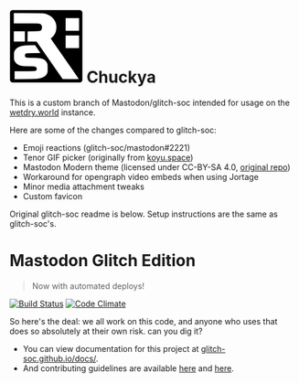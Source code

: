 # <img src="https://github.com/TheEssem/mastodon/raw/main/app/javascript/icons/android-chrome-256x256.png" width="128"> Chuckya

This is a custom branch of Mastodon/glitch-soc intended for usage on the [wetdry.world](https://wetdry.world) instance.

Here are some of the changes compared to glitch-soc:

- Emoji reactions (glitch-soc/mastodon#2221)
- Tenor GIF picker (originally from [koyu.space](https://github.com/koyuspace/mastodon))
- Mastodon Modern theme (licensed under CC-BY-SA 4.0, [original repo](https://codeberg.org/Freeplay/Mastodon-Modern))
- Workaround for opengraph video embeds when using Jortage
- Minor media attachment tweaks
- Custom favicon

Original glitch-soc readme is below. Setup instructions are the same as glitch-soc's.

# Mastodon Glitch Edition

> Now with automated deploys!

[![Build Status](https://img.shields.io/circleci/project/github/glitch-soc/mastodon.svg)][circleci]
[![Code Climate](https://img.shields.io/codeclimate/maintainability/glitch-soc/mastodon.svg)][code_climate]

[circleci]: https://circleci.com/gh/glitch-soc/mastodon
[code_climate]: https://codeclimate.com/github/glitch-soc/mastodon

So here's the deal: we all work on this code, and anyone who uses that does so absolutely at their own risk. can you dig it?

- You can view documentation for this project at [glitch-soc.github.io/docs/](https://glitch-soc.github.io/docs/).
- And contributing guidelines are available [here](CONTRIBUTING.md) and [here](https://glitch-soc.github.io/docs/contributing/).
